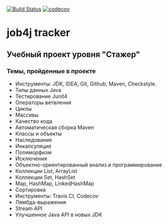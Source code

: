 [![Build Status](https://travis-ci.com/velesov7493/job4j_tracker.svg?branch=master)](https://travis-ci.org/velesov7493/job4j_tracker)
[![codecov](https://codecov.io/gh/velesov7493/job4j_tracker/branch/master/graph/badge.svg)](https://codecov.io/gh/velesov7493/job4j_tracker)
# job4j tracker #
## Учебный проект уровня "Стажер" ##
### Темы, пройденные в проекте ###
+ Инструменты: JDK, IDEA, Git, Github, Maven, Checkstyle.
+ Типы данных Java
+ Тестирование Junit4
+ Операторы ветвления
+ Циклы
+ Массивы
+ Качество кода
+ Автоматическая сборка Maven
+ Классы и объекты
+ Наследование
+ Инкапсуляция
+ Полиморфизм
+ Исключения
+ Объектно-ориентированный анализ и программирование
+ Коллекции List, ArrayList
+ Коллекции Set, HashSet
+ Map, HashMap, LinkedHashMap
+ Сортировка
+ Инструменты: Travis CI, Codecov
+ Лямбда-выражения
+ Stream API
+ Улучшенное Java API в новых JDK